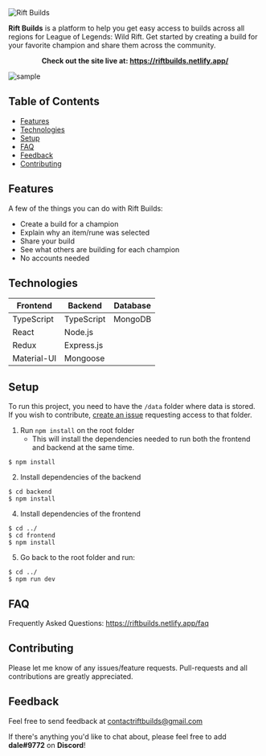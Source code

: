 <img src="https://imgur.com/GM2OlXS.png" alt="Rift Builds" title="Rift Builds"/>

**Rift Builds** is a platform to help you get easy access to builds across all regions for League of Legends: Wild Rift. Get started by creating a build for your favorite champion and share them across the community.

<p align="center"> 
  <b>
  Check out the site live at:
  <a href="https://riftbuilds.netlify.app/" target="_blank">https://riftbuilds.netlify.app/</a> 
  </b>
</p>

<img src="https://imgur.com/XIXTb2x.png" alt="sample" title="sample"/>

## Table of Contents
* [Features](#features)
* [Technologies](#technologies)
* [Setup](#setup)
* [FAQ](#faq)
* [Feedback](#feedback)
* [Contributing](#contributing)

## Features
<p>A few of the things you can do with Rift Builds:</p>

* Create a build for a champion
* Explain why an item/rune was selected
* Share your build
* See what others are building for each champion
* No accounts needed

## Technologies
|    Frontend   |    Backend    |    Database   |
| ------------- | ------------- | ------------- |
|   TypeScript  |   TypeScript  |    MongoDB    |
|     React     |     Node.js   |
|     Redux     |   Express.js  |
|  Material-UI  |    Mongoose   |

## Setup

To run this project, you need to have the `/data` folder where data is stored. If you wish to contribute, [create an issue](https://github.com/dalegacusan/wildriftcommunitybuilds/issues/new) requesting access to that folder.

1. Run `npm install` on the root folder
    * This will install the dependencies needed to run both the frontend and backend at the same time.
```
$ npm install
```
2. Install dependencies of the backend
```
$ cd backend
$ npm install
```
4. Install dependencies of the frontend
```
$ cd ../
$ cd frontend
$ npm install
```
5. Go back to the root folder and run:
```
$ cd ../
$ npm run dev
```

## FAQ

Frequently Asked Questions: <a href="https://riftbuilds.netlify.app/faq" target="_blank">https://riftbuilds.netlify.app/faq</a>

## Contributing

Please let me know of any issues/feature requests. Pull-requests and all contributions are greatly appreciated.

## Feedback
Feel free to send feedback at <a href="mailto:contactriftbuilds@gmail.com">contactriftbuilds@gmail.com<a/>

<p>If there's anything you'd like to chat about, please feel free to add <b>dale#9772</b> on <b>Discord</b>!</p>
